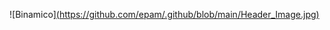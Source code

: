 ![Binamico][(https://github.com/epam/.github/blob/main/Header_Image.jpg)](https://static.tildacdn.net/tild3833-3839-4463-a564-636462623633/Vector342.svg)
